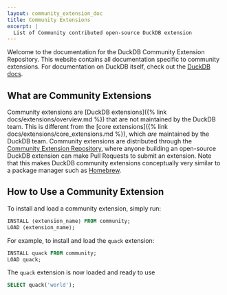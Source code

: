 ```yaml
---
layout: community_extension_doc
title: Community Extensions
excerpt: |
  List of Community contributed open-source DuckDB extension 
---
```


Welcome to the documentation for the DuckDB Community Extension Repository. This website contains all documentation specific to community extensions. 
For documentation on DuckDB itself, check out the [DuckDB docs](https://duckdb.org/docs/).

## What are Community Extensions

Community extensions are [DuckDB extensions]({% link docs/extensions/overview.md %}) that are not maintained by the DuckDB team. This is different from the [core extensions]({% link docs/extensions/core_extensions.md %}), which *are* maintained by the DuckDB team. Community extensions are distributed through the [Community Extension Repository](https://github.com/duckdb/community-extensions), where anyone building an open-source DuckDB extension can make Pull Requests to submit an extension. Note that this makes DuckDB community extensions conceptually very similar to a package manager such as [Homebrew](https://brew.sh/).

## How to Use a Community Extension

To install and load a community extension, simply run:

```sql
INSTALL ⟨extension_name⟩ FROM community;
LOAD ⟨extension_name⟩;
```

For example, to install and load the `quack` extension:

```sql
INSTALL quack FROM community;
LOAD quack;
```

The `quack` extension is now loaded and ready to use

```sql
SELECT quack('world');
```
